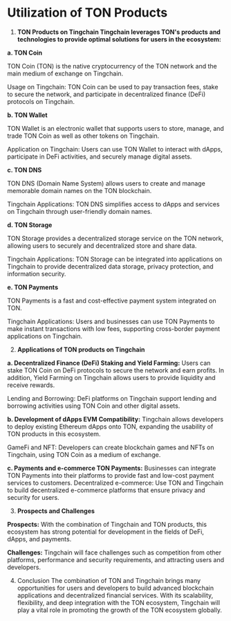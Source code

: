 # Utilization of TON Products

1. **TON Products on Tingchain Tingchain leverages TON's products and technologies to provide optimal solutions for users in the ecosystem:**&#x20;

**a. TON Coin**&#x20;

TON Coin (TON) is the native cryptocurrency of the TON network and the main medium of exchange on Tingchain.&#x20;

Usage on Tingchain: TON Coin can be used to pay transaction fees, stake to secure the network, and participate in decentralized finance (DeFi) protocols on Tingchain.&#x20;

**b. TON Wallet**&#x20;

TON Wallet is an electronic wallet that supports users to store, manage, and trade TON Coin as well as other tokens on Tingchain.&#x20;

Application on Tingchain: Users can use TON Wallet to interact with dApps, participate in DeFi activities, and securely manage digital assets.&#x20;

**c. TON DNS**&#x20;

TON DNS (Domain Name System) allows users to create and manage memorable domain names on the TON blockchain.

Tingchain Applications: TON DNS simplifies access to dApps and services on Tingchain through user-friendly domain names.

**d. TON Storage**&#x20;

TON Storage provides a decentralized storage service on the TON network, allowing users to securely and decentralized store and share data.&#x20;

Tingchain Applications: TON Storage can be integrated into applications on Tingchain to provide decentralized data storage, privacy protection, and information security.

**e. TON Payments**&#x20;

TON Payments is a fast and cost-effective payment system integrated on TON.&#x20;

Tingchain Applications: Users and businesses can use TON Payments to make instant transactions with low fees, supporting cross-border payment applications on Tingchain.&#x20;

2. **Applications of TON products on Tingchain**&#x20;

**a. Decentralized Finance (DeFi) Staking and Yield Farming:** Users can stake TON Coin on DeFi protocols to secure the network and earn profits. In addition, Yield Farming on Tingchain allows users to provide liquidity and receive rewards.

Lending and Borrowing: DeFi platforms on Tingchain support lending and borrowing activities using TON Coin and other digital assets.&#x20;

**b. Development of dApps EVM Compatibility:** Tingchain allows developers to deploy existing Ethereum dApps onto TON, expanding the usability of TON products in this ecosystem.

GameFi and NFT: Developers can create blockchain games and NFTs on Tingchain, using TON Coin as a medium of exchange.&#x20;

**c. Payments and e-commerce TON Payments:** Businesses can integrate TON Payments into their platforms to provide fast and low-cost payment services to customers. Decentralized e-commerce: Use TON and Tingchain to build decentralized e-commerce platforms that ensure privacy and security for users.&#x20;

3. **Prospects and Challenges**&#x20;

**Prospects:** With the combination of Tingchain and TON products, this ecosystem has strong potential for development in the fields of DeFi, dApps, and payments.&#x20;

**Challenges:** Tingchain will face challenges such as competition from other platforms, performance and security requirements, and attracting users and developers.&#x20;

4. Conclusion The combination of TON and Tingchain brings many opportunities for users and developers to build advanced blockchain applications and decentralized financial services. With its scalability, flexibility, and deep integration with the TON ecosystem, Tingchain will play a vital role in promoting the growth of the TON ecosystem globally.
